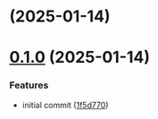 # [](https://github.com/ykawataki/c2c/compare/v1.0.0...v) (2025-01-14)



# [0.1.0](https://github.com/ykawataki/c2c/compare/1f5d770f3fac625fb501a5ab41df2c0c223bf21c...v0.1.0) (2025-01-14)


### Features

* initial commit ([1f5d770](https://github.com/ykawataki/c2c/commit/1f5d770f3fac625fb501a5ab41df2c0c223bf21c))



